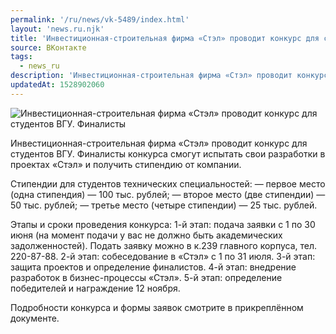 ```yaml
---
permalink: '/ru/news/vk-5489/index.html'
layout: 'news.ru.njk'
title: 'Инвестиционная-строительная фирма «Стэл» проводит конкурс для студентов ВГУ.'
source: ВКонтакте
tags:
  - news_ru
description: 'Инвестиционная-строительная фирма «Стэл» проводит конкурс для студентов ВГУ.'
updatedAt: 1528902060
---
```

![Инвестиционная-строительная фирма «Стэл» проводит конкурс для студентов ВГУ. Финалисты](https://sun9-6.userapi.com/impf/JiT3CjxjslPN1tMafJO3jL_c5UG_wq0jgB4M4Q/PdHcMHZ0t1w.jpg?size=900x600&quality=96&proxy=1&sign=f84fcbc80c3a3c028162723bf2a58414&c_uniq_tag=KTZNtedeKh4Jp8L4r9aHNxxMc8yL3GncXW5B-HCsA2E&type=album)

Инвестиционная-строительная фирма «Стэл» проводит конкурс для студентов ВГУ. Финалисты конкурса смогут испытать свои разработки в проектах «Стэл» и получить стипендию от компании.

Стипендии для студентов технических специальностей:
— первое место (одна стипендия) — 100 тыс. рублей;
— второе место (две стипендии) — 50 тыс. рублей;
— третье место (четыре стипендии) — 25 тыс. рублей.

Этапы и сроки проведения конкурса:
1-й этап: подача заявки с 1 по 30 июня (на момент подачи у вас не должно быть академических задолженностей). Подать заявку можно в к.239 главного корпуса, тел. 220-87-88.
2-й этап: собеседование в «Стэл» с 1 по 31 июля.
3-й этап: защита проектов и определение финалистов.
4-й этап: внедрение разработок в бизнес-процессы «Стэл».
5-й этап: определение победителей и награждение 12 ноября.

Подробности конкурса и формы заявок смотрите в прикреплённом документе.
